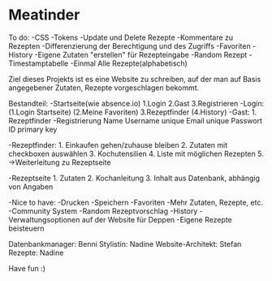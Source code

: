 # Meatinder
To do:
-CSS
-Tokens
-Update und Delete Rezepte
-Kommentare zu Rezepten
-Differenzierung der Berechtigung und des Zugriffs
-Favoriten
-History
-Eigene Zutaten "erstellen" für Rezepteingabe
-Random Rezept
-Timestamptabelle
-Einmal Alle Rezepte(alphabetisch)


Ziel dieses Projekts ist es eine Website zu schreiben, auf der man auf Basis angegebener Zutaten, Rezepte vorgeschlagen bekommt.

Bestandteil:
-Startseite(wie absence.io)
    1.Login
    2.Gast
    3.Registrieren
-Login:
    (1.Login Startseite)
    (2.Meine Favoriten)
    3.Rezeptfinder
    (4.History)
-Gast:
    1. Rezeptfinder
-Registrierung
    Name
    Username unique 
    Email unique
    Passwort
    ID primary key
    
-Rezeptfinder:
    1. Einkaufen gehen/zuhause bleiben
    2. Zutaten mit checkboxen auswählen
    3. Kochutensilien
    4. Liste mit möglichen Rezepten
    5. ->Weiterleitung zu Rezeptseite
    
-Rezeptseite
    1. Zutaten
    2. Kochanleitung
    3. Inhalt aus Datenbank, abhängig von Angaben
    
-Nice to have:
    -Drucken
    -Speichern
    -Favoriten
    -Mehr Zutaten, Rezepte, etc.
    -Community System
    -Random Rezeptvorschlag
    -History
    -Verwaltungsoptionen auf der Website für Deppen
    -Eigene Rezepte beisteuern
    
Datenbankmanager: Benni
Stylistin: Nadine
Website-Architekt: Stefan
Rezepte: Nadine

Have fun :)
